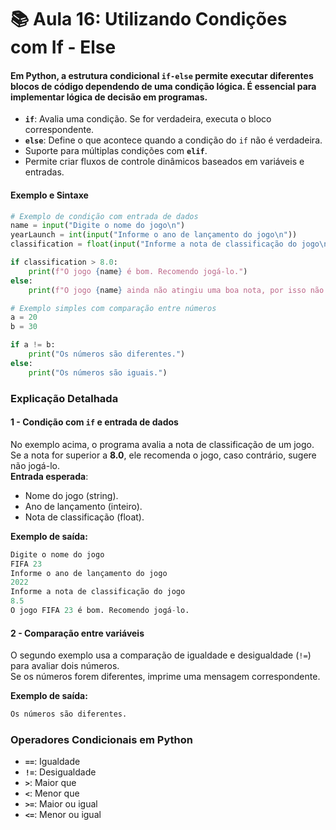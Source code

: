 # 📚 Aula 16: Utilizando Condições com If - Else

#### Em Python, a estrutura condicional `if-else` permite executar diferentes blocos de código dependendo de uma condição lógica. É essencial para implementar lógica de decisão em programas.

- **`if`**: Avalia uma condição. Se for verdadeira, executa o bloco correspondente.
- **`else`**: Define o que acontece quando a condição do `if` não é verdadeira.
- Suporte para múltiplas condições com **`elif`**.
- Permite criar fluxos de controle dinâmicos baseados em variáveis e entradas.

#### Exemplo e Sintaxe

```python
# Exemplo de condição com entrada de dados
name = input("Digite o nome do jogo\n")
yearLaunch = int(input("Informe o ano de lançamento do jogo\n"))
classification = float(input("Informe a nota de classificação do jogo\n"))

if classification > 8.0:
    print(f"O jogo {name} é bom. Recomendo jogá-lo.")
else:
    print(f"O jogo {name} ainda não atingiu uma boa nota, por isso não recomendo.")

# Exemplo simples com comparação entre números
a = 20
b = 30

if a != b:
    print("Os números são diferentes.")
else:
    print("Os números são iguais.")
```

### Explicação Detalhada

#### 1 - **Condição com `if` e entrada de dados**
No exemplo acima, o programa avalia a nota de classificação de um jogo.  
Se a nota for superior a **8.0**, ele recomenda o jogo, caso contrário, sugere não jogá-lo.  
**Entrada esperada**:
- Nome do jogo (string).
- Ano de lançamento (inteiro).
- Nota de classificação (float).

**Exemplo de saída:**
```python
Digite o nome do jogo
FIFA 23
Informe o ano de lançamento do jogo
2022
Informe a nota de classificação do jogo
8.5
O jogo FIFA 23 é bom. Recomendo jogá-lo.
```

#### 2 - **Comparação entre variáveis**
O segundo exemplo usa a comparação de igualdade e desigualdade (`!=`) para avaliar dois números.  
Se os números forem diferentes, imprime uma mensagem correspondente.  

**Exemplo de saída:**
```python
Os números são diferentes.
```

### Operadores Condicionais em Python
- **`==`**: Igualdade  
- **`!=`**: Desigualdade  
- **`>`**: Maior que  
- **`<`**: Menor que  
- **`>=`**: Maior ou igual  
- **`<=`**: Menor ou igual  